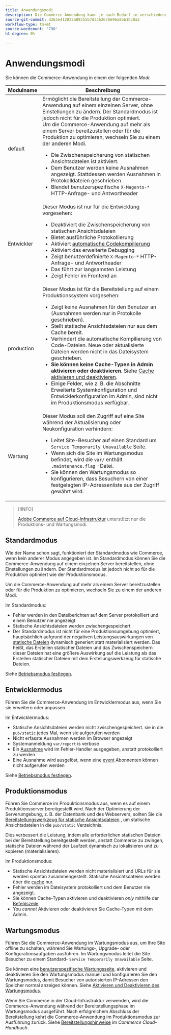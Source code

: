 ```yaml
---
title: Anwendungsmodi
description: Die Commerce-Anwendung kann je nach Bedarf in verschiedenen Modi eingesetzt werden. Zeigen Sie eine detaillierte Liste der verfügbaren Anwendungsmodi an.
source-git-commit: d263e412022a89255b7d33b267b696a8bb1bc8a2
workflow-type: tm+mt
source-wordcount: '790'
ht-degree: 0%

---
```



# Anwendungsmodi

Sie können die Commerce-Anwendung in einem der folgenden _Modi_:

| Modulname | Beschreibung |
| ----------- | ----------- |
| default | Ermöglicht die Bereitstellung der Commerce-Anwendung auf einem einzelnen Server, ohne Einstellungen zu ändern. Der Standardmodus ist jedoch nicht für die Produktion optimiert.<br>Um die Commerce-Anwendung auf mehr als einem Server bereitzustellen oder für die Produktion zu optimieren, wechseln Sie zu einem der anderen Modi.<ul><li>Die Zwischenspeicherung von statischen Ansichtsdateien ist aktiviert.</li><li>Dem Benutzer werden keine Ausnahmen angezeigt. Stattdessen werden Ausnahmen in Protokolldateien geschrieben.</li><li>Blendet benutzerspezifische `X-Magento-*` HTTP-Anfrage- und Antwortheader</li></ul> |
| Entwickler | Dieser Modus ist nur für die Entwicklung vorgesehen:<ul><li>Deaktiviert die Zwischenspeicherung von statischen Ansichtsdateien</li><li>Bietet ausführliche Protokollierung</li><li>Aktiviert [automatische Codekompilierung](../cli/code-compiler.md)</li><li>Aktiviert das erweiterte Debugging</li><li>Zeigt benutzerdefinierte `X-Magento-*` HTTP-Anfrage- und Antwortheader</li><li>Das führt zur langsamsten Leistung</li><li>Zeigt Fehler im Frontend an</li></ul> |
| production | Dieser Modus ist für die Bereitstellung auf einem Produktionssystem vorgesehen:<ul><li>Zeigt keine Ausnahmen für den Benutzer an (Ausnahmen werden nur in Protokolle geschrieben).</li><li>Stellt statische Ansichtsdateien nur aus dem Cache bereit.</li><li>Verhindert die automatische Kompilierung von Code-Dateien. Neue oder aktualisierte Dateien werden nicht in das Dateisystem geschrieben.</li><li>**Sie können keine Cache-Typen in Admin aktivieren oder deaktivieren.** Siehe [Cache aktivieren und deaktivieren](../cli/manage-cache.md#enable-or-disable-cache-types).</li><li>Einige Felder, wie z. B. die Abschnitte Erweiterte Systemkonfiguration und Entwicklerkonfiguration im Admin, sind nicht im Produktionsmodus verfügbar.</li></ul> |
| Wartung | Dieser Modus soll den Zugriff auf eine Site während der Aktualisierung oder Neukonfiguration verhindern:<ul><li>Leitet Site-Besucher auf einen Standard um `Service Temporarily Unavailable` Seite.</li><li>Wenn sich die Site im Wartungsmodus befindet, wird die `var/` enthält `.maintenance.flag` -Datei.</li><li>Sie können den Wartungsmodus so konfigurieren, dass Besuchern von einer festgelegten IP-Adressenliste aus der Zugriff gewährt wird.</li></ul> |

>[!INFO]
>
>[Adobe Commerce auf Cloud-Infrastruktur](https://devdocs.magento.com/cloud/bk-cloud.html) unterstützt nur die Produktions- und Wartungsmodi.

## Standardmodus

Wie der Name schon sagt, funktioniert der Standardmodus wie Commerce, wenn kein anderer Modus angegeben ist. Im Standardmodus können Sie die Commerce-Anwendung auf einem einzelnen Server bereitstellen, ohne Einstellungen zu ändern. Der Standardmodus ist jedoch nicht so für die Produktion optimiert wie der Produktionsmodus.

Um die Commerce-Anwendung auf mehr als einem Server bereitzustellen oder für die Produktion zu optimieren, wechseln Sie zu einem der anderen Modi.

Im Standardmodus:

- Fehler werden in den Dateiberichten auf dem Server protokolliert und einem Benutzer nie angezeigt
- Statische Ansichtsdateien werden zwischengespeichert
- Der Standardmodus ist nicht für eine Produktionsumgebung optimiert, hauptsächlich aufgrund der negativen Leistungsauswirkungen von [statische Dateien](https://glossary.magento.com/static-files) dynamisch generiert statt materialisiert werden. Das heißt, das Erstellen statischer Dateien und das Zwischenspeichern dieser Dateien hat eine größere Auswirkung auf die Leistung als das Erstellen statischer Dateien mit dem Erstellungswerkzeug für statische Dateien.

Siehe [Betriebsmodus festlegen](../cli/set-mode.md).

## Entwicklermodus

Führen Sie die Commerce-Anwendung im Entwicklermodus aus, wenn Sie sie erweitern oder anpassen.

Im Entwicklermodus:

- Statische Ansichtsdateien werden nicht zwischengespeichert. sie in die `pub/static` jedes Mal, wenn sie aufgerufen werden
- Nicht erfasste Ausnahmen werden im Browser angezeigt
- Systemanmeldung `var/report` is verbose
- Ein [Ausnahme](https://glossary.magento.com/exception) wird im Fehler-Handler ausgegeben, anstatt protokolliert zu werden
- Eine Ausnahme wird ausgelöst, wenn eine [event](https://glossary.magento.com/event) Abonnenten können nicht aufgerufen werden

Siehe [Betriebsmodus festlegen](../cli/set-mode.md).

## Produktionsmodus

Führen Sie Commerce im Produktionsmodus aus, wenn es auf einem Produktionsserver bereitgestellt wird. Nach der Optimierung der Serverumgebung, z. B. der Datenbank und des Webservers, sollten Sie die [Bereitstellungswerkzeug für statische Ansichtsdateien](../cli/static-view-file-deployment.md) , um statische Ansichtsdateien in die `pub/static` Verzeichnis.

Dies verbessert die Leistung, indem alle erforderlichen statischen Dateien bei der Bereitstellung bereitgestellt werden, anstatt Commerce zu zwingen, statische Dateien während der Laufzeit dynamisch zu lokalisieren und zu kopieren (materialisieren).

Im Produktionsmodus:

- Statische Ansichtsdateien werden nicht materialisiert und URLs für sie werden spontan zusammengestellt. Statische Ansichtsdateien werden über die [cache](https://glossary.magento.com/cache) nur.
- Fehler werden im Dateisystem protokolliert und dem Benutzer nie angezeigt.
- Sie können Cache-Typen aktivieren und deaktivieren _only_ mithilfe der [Befehlszeile](../cli/manage-cache.md#config-cli-subcommands-cache-en).
- You _cannot_ Aktivieren oder deaktivieren Sie Cache-Typen mit dem Admin.

## Wartungsmodus

Führen Sie die Commerce-Anwendung im Wartungsmodus aus, um Ihre Site offline zu schalten, während Sie Wartungs-, Upgrade- oder Konfigurationsaufgaben ausführen. Im Wartungsmodus leitet die Site Besucher zu einem Standard- `Service Temporarily Unavailable` Seite.

Sie können eine [benutzerspezifische Wartungsseite](../../upgrade/troubleshooting/maintenance-mode-options.md), aktivieren und deaktivieren Sie den Wartungsmodus manuell und konfigurieren Sie den Wartungsmodus, damit Besucher von autorisierten IP-Adressen den Speicher normal anzeigen können. Siehe [Aktivieren und Deaktivieren des Wartungsmodus](../../installation/tutorials/maintenance-mode.md).

Wenn Sie Commerce in der Cloud-Infrastruktur verwenden, wird die Commerce-Anwendung während der Bereitstellungsphase im Wartungsmodus ausgeführt. Nach erfolgreichem Abschluss der Bereitstellung kehrt die Commerce-Anwendung im Produktionsmodus zur Ausführung zurück. Siehe [Bereitstellungshinweise](https://devdocs.magento.com/cloud/reference/discover-deploy.html#cloud-deploy-over-phases-hook) im _Commerce Cloud-Handbuch_.
